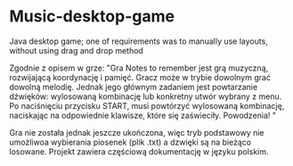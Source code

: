 # Music-desktop-game
Java desktop game; one of requirements was to manually use layouts, without using drag and drop method

Zgodnie z opisem w grze:
"Gra Notes to remember jest grą muzyczną, rozwijającą koordynację i pamięć. Gracz może w trybie dowolnym grać
dowolną melodię. Jednak jego głównym zadaniem jest powtarzanie dźwięków: wylosowaną kombinację lub konkretny
utwór wybrany z menu. Po naciśnięciu przycisku START, musi powtórzyć wylosowaną kombinację, naciskając na
odpowiednie klawisze, które się zaświeciły. Powodzenia! "

Gra nie została jednak jeszcze ukończona, więc tryb podstawowy nie umożliwoa wybierania piosenek (plik .txt)
a dzwięki są na bieżąco losowane. Projekt zawiera częściową dokumentację w języku polskim.
